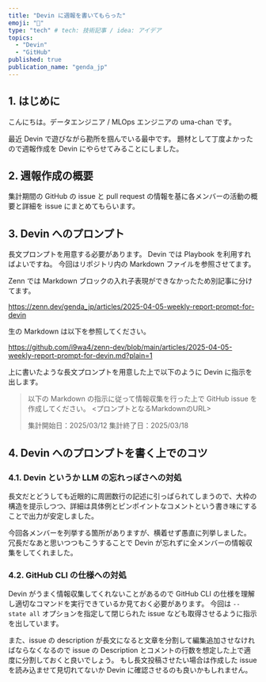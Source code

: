 ```yaml
---
title: "Devin に週報を書いてもらった"
emoji: "🐴"
type: "tech" # tech: 技術記事 / idea: アイデア
topics:
  - "Devin"
  - "GitHub"
published: true
publication_name: "genda_jp"
---
```


## 1. はじめに

こんにちは。データエンジニア / MLOps エンジニアの uma-chan です。

最近 Devin で遊びながら勘所を掴んでいる最中です。
題材として丁度よかったので週報作成を Devin にやらせてみることにしました。

## 2. 週報作成の概要

集計期間の GitHub の issue と pull request の情報を基に各メンバーの活動の概要と詳細を issue にまとめてもらいます。

## 3. Devin へのプロンプト

長文プロンプトを用意する必要があります。
Devin では Playbook を利用すればよいですね。
今回はリポジトリ内の Markdown ファイルを参照させてます。

Zenn では Markdown ブロックの入れ子表現ができなかったため別記事に分けてます。

https://zenn.dev/genda_jp/articles/2025-04-05-weekly-report-prompt-for-devin

生の Markdown は以下を参照してください。

https://github.com/i9wa4/zenn-dev/blob/main/articles/2025-04-05-weekly-report-prompt-for-devin.md?plain=1


上に書いたような長文プロンプトを用意した上で以下のように Devin に指示を出します。

> 以下の Markdown の指示に従って情報収集を行った上で GitHub issue を作成してください。
> <プロンプトとなるMarkdownのURL>
>
> 集計開始日：2025/03/12
> 集計終了日：2025/03/18

## 4. Devin へのプロンプトを書く上でのコツ

### 4.1. Devin というか LLM の忘れっぽさへの対処

長文だとどうしても近眼的に周囲数行の記述に引っぱられてしまうので、大枠の構造を提示しつつ、詳細は具体例とピンポイントなコメントという書き味にすることで出力が安定しました。

今回各メンバーを列挙する箇所がありますが、横着せず愚直に列挙しました。
冗長だなあと思いつつもこうすることで Devin が忘れずに全メンバーの情報収集をしてくれました。

### 4.2. GitHub CLI の仕様への対処

Devin がうまく情報収集してくれないことがあるので GitHub CLI の仕様を理解し適切なコマンドを実行できているか見ておく必要があります。
今回は `--state all` オプションを指定して閉じられた issue なども取得させるように指示を出しています。

また、issue の description が長文になると文章を分割して編集追加させなければならなくなるので issue の Description とコメントの行数を想定した上で適度に分割しておくと良いでしょう。
もし長文投稿させたい場合は作成した issue を読み込ませて見切れてないか Devin に確認させるのも良いかもしれません。
